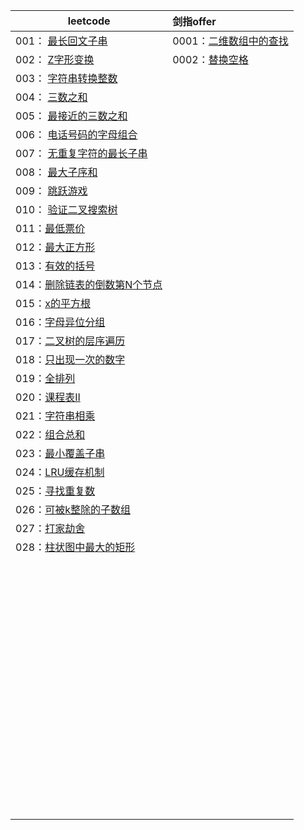 |leetcode  |    剑指offer |
|---- | :--- |
|001： <a href="001_最长回文子串.md">最长回文子串</a> |0001：<a href="0001_二维数组中的查找.md">二维数组中的查找</a>|
|002： <a href="002_Z字形变换.md">Z字形变换</a>| 0002：<a href="0002_替换空格.md">替换空格</a> |
|003： <a href="003_字符串转换整数.md">字符串转换整数</a>||
|004： <a href="004_三数之和.md">三数之和</a>||
|005： <a href="005_最接近的三数之和.md">最接近的三数之和</a>||
|006： <a href="006_电话号码的字母组合.md">电话号码的字母组合</a>||
| 007： <a href="007_无重复字符的最长子串.md">无重复字符的最长子串</a>||
|008： <a href="008_最大子序和.md">最大子序和</a>||
|009： <a href="009_跳跃游戏.md">跳跃游戏</a>||
|010： <a href="010_验证二叉搜索树.md">验证二叉搜索树</a>||
|011：<a href="011_最低票价.md">最低票价</a>||
|012：<a href="012_最大正方形.md">最大正方形</a>||
|013：<a href="013_有效的括号.md">有效的括号</a>||
|014：<a href="014_删除链表的倒数第N个节点.md">删除链表的倒数第N个节点</a>||
|015：<a href="015_x的平方根.md">x的平方根</a>||
|016：<a href="016_字母异位分组.md">字母异位分组</a>||
|017：<a href="017_二叉树的层序遍历.md">二叉树的层序遍历</a>||
|018：<a href="018_只出现一次的数字.md">只出现一次的数字</a>||
|019：<a href="019_全排列.md">全排列</a>||
|020：<a href="020_课程表II.md">课程表II</a>||
|021：<a href="021_字符串相乘.md">字符串相乘</a>||
|022：<a href="022_组合总和.md">组合总和</a>||
|023：<a href="023_最小覆盖子串.md">最小覆盖子串</a>||
|024：<a href="024_LRU缓存机制.md">LRU缓存机制</a>||
|025：<a href="025_寻找重复数.md">寻找重复数</a>||
|026：<a href="026_可被k整除的子数组.md">可被k整除的子数组</a>||
|027：<a href="027_打家劫舍.md">打家劫舍</a>||
|028：<a href="028_柱状图中最大的矩形.md">柱状图中最大的矩形</a>||
|||
|||
|||
|||
|||
|||
|||
|||
|||
|||
|||
|||
|||
|||
|||
|||
|||
|||
|||
|||
|||
|||
|||
|||
|||
|||
|||
|||
|||
|||
|||
|||
|||
|||
|||
|||
|||
|||
|||
|||
|||
|||
|||
|||
|||
|||
|||
|||
|||
|||
|||
|||
|||
|||
|||
|||
|||
|||
|||
|||
|||
|||
|||
|||
|||
|||
|||
|||
|||
|||

